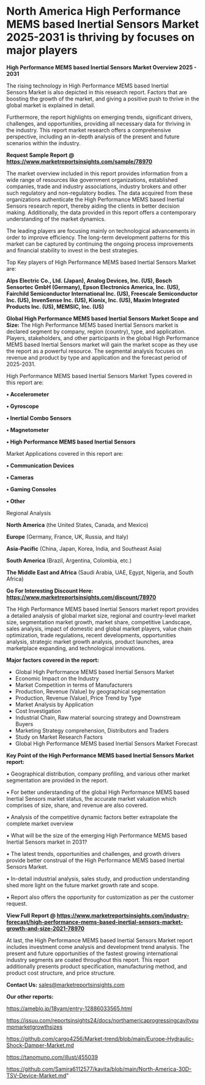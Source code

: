 # North America High Performance MEMS based Inertial Sensors Market 2025-2031 is thriving by focuses on major players

<Strong> High Performance MEMS based Inertial Sensors Market Overview 2025 - 2031</strong>

The rising technology in High Performance MEMS based Inertial Sensors Market is also depicted in this research report. Factors that are boosting the growth of the market, and giving a positive push to thrive in the global market is explained in detail.

Furthermore, the report highlights on emerging trends, significant drivers, challenges, and opportunities, providing all necessary data for thriving in the industry. This report market research offers a comprehensive perspective, including an in-depth analysis of the present and future scenarios within the industry.

<strong>Request Sample Report @ <a href=https://www.marketreportsinsights.com/sample/78970>https://www.marketreportsinsights.com/sample/78970</a></strong>

The market overview included in this report provides information from a wide range of resources like government organizations, established companies, trade and industry associations, industry brokers and other such regulatory and non-regulatory bodies. The data acquired from these organizations authenticate the High Performance MEMS based Inertial Sensors research report, thereby aiding the clients in better decision making. Additionally, the data provided in this report offers a contemporary understanding of the market dynamics.

The leading players are focusing mainly on technological advancements in order to improve efficiency. The long-term development patterns for this market can be captured by continuing the ongoing process improvements and financial stability to invest in the best strategies.

Top Key players of High Performance MEMS based Inertial Sensors Market are:

<strong>Alps Electric Co., Ltd. (Japan), Analog Devices, Inc. (US), Bosch Sensortec GmbH (Germany), Epson Electronics America, Inc. (US), Fairchild Semiconductor International Inc. (US), Freescale Semiconductor Inc. (US), InvenSense Inc. (US), Kionix, Inc. (US), Maxim Integrated Products Inc. (US), MEMSIC, Inc. (US)</strong>

<strong><b>Global High Performance MEMS based Inertial Sensors Market Scope and Size:</b></strong>
The High Performance MEMS based Inertial Sensors market is declared segment by company, region (country), type, and application. Players, stakeholders, and other participants in the global High Performance MEMS based Inertial Sensors market will gain the market scope as they use the report as a powerful resource. The segmental analysis focuses on revenue and product by type and application and the forecast period of 2025-2031.

High Performance MEMS based Inertial Sensors Market Types covered in this report are:

<strong>• Accelerometer

• Gyroscope

• Inertial Combo Sensors

• Magnetometer

• High Performance MEMS based Inertial Sensors</strong>

Market Applications covered in this report are:

<strong>• Communication Devices

• Cameras

• Gaming Consoles

• Other</strong> 

Regional Analysis

<strong>North America</strong> (the United States, Canada, and Mexico)

<strong>Europe</strong> (Germany, France, UK, Russia, and Italy)

<strong>Asia-Pacific</strong> (China, Japan, Korea, India, and Southeast Asia)

<strong>South America</strong> (Brazil, Argentina, Colombia, etc.)

<strong>The Middle East and Africa</strong> (Saudi Arabia, UAE, Egypt, Nigeria, and South Africa)

<strong>Go For Interesting Discount Here: <a href=https://www.marketreportsinsights.com/discount/78970>https://www.marketreportsinsights.com/discount/78970</a></strong>

The High Performance MEMS based Inertial Sensors market report provides a detailed analysis of global market size, regional and country-level market size, segmentation market growth, market share, competitive Landscape, sales analysis, impact of domestic and global market players, value chain optimization, trade regulations, recent developments, opportunities analysis, strategic market growth analysis, product launches, area marketplace expanding, and technological innovations.

<strong><b>Major factors covered in the report:</b></strong>
<ul>
  <li>Global High Performance MEMS based Inertial Sensors Market </li>
  <li>Economic Impact on the Industry</li>
  <li>Market Competition in terms of Manufacturers</li>
  <li>Production, Revenue (Value) by geographical segmentation</li>
  <li>Production, Revenue (Value), Price Trend by Type</li>
  <li>Market Analysis by Application</li>
  <li>Cost Investigation</li>
  <li>Industrial Chain, Raw material sourcing strategy and Downstream Buyers</li>
  <li>Marketing Strategy comprehension, Distributors and Traders</li>
  <li>Study on Market Research Factors</li>
  <li>Global High Performance MEMS based Inertial Sensors Market Forecast</li>
</ul>

<strong><b>Key Point of the High Performance MEMS based Inertial Sensors Market report:</b></strong>

• Geographical distribution, company profiling, and various other market segmentation are provided in the report.

• For better understanding of the global High Performance MEMS based Inertial Sensors market status, the accurate market valuation which comprises of size, share, and revenue are also covered.

• Analysis of the competitive dynamic factors better extrapolate the complete market overview

• What will be the size of the emerging High Performance MEMS based Inertial Sensors market in 2031?

• The latest trends, opportunities and challenges, and growth drivers provide better construal of the High Performance MEMS based Inertial Sensors Market.

• In-detail industrial analysis, sales study, and production understanding shed more light on the future market growth rate and scope.

• Report also offers the opportunity for customization as per the customer request.

<strong><b>View Full Report @ <a href=https://www.marketreportsinsights.com/industry-forecast/high-performance-mems-based-inertial-sensors-market-growth-and-size-2021-78970>https://www.marketreportsinsights.com/industry-forecast/high-performance-mems-based-inertial-sensors-market-growth-and-size-2021-78970</a></b></strong>


At last, the High Performance MEMS based Inertial Sensors Market report includes investment come analysis and development trend analysis. The present and future opportunities of the fastest growing international industry segments are coated throughout this report. This report additionally presents product specification, manufacturing method, and product cost structure, and price structure.

<strong>Contact Us:</strong>
sales@marketreportsinsights.com

<strong>Our other reports:</strong>

<a href=https://ameblo.jp/18yam/entry-12886033565.html>https://ameblo.jp/18yam/entry-12886033565.html</a>

<a href=https://issuu.com/reportsinsights24/docs/northamericaprogressingcavitypumpmarketgrowthsizes>https://issuu.com/reportsinsights24/docs/northamericaprogressingcavitypumpmarketgrowthsizes</a>

<a href=https://github.com/cargo4256/Market-trend/blob/main/Europe-Hydraulic-Shock-Damper-Market.md>https://github.com/cargo4256/Market-trend/blob/main/Europe-Hydraulic-Shock-Damper-Market.md</a>

<a href=https://tanomuno.com/illust/455039>https://tanomuno.com/illust/455039</a>

<a href=https://github.com/Samira6112577/kavita/blob/main/North-America-30D-TSV-Device-Market.md>https://github.com/Samira6112577/kavita/blob/main/North-America-30D-TSV-Device-Market.md</a>"
